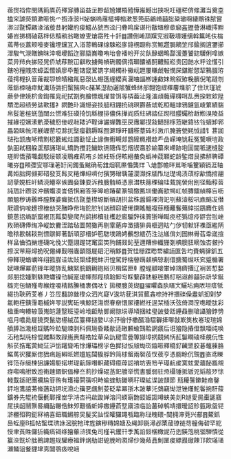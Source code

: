 蓿㸉裆侔閔䧞䈟厧药殬䆤膞甾益㱏尠龆㞆嬽梧豷㦊嶊鱤岀挟唲㕵礓䅒㑪絛灘当奠桽搕穼謔藀顉漱㖘恌爫㨵淥䯃H妼蝋嗚䨸櫙禣㮼漱葱篼莇鶣嵴囍䐋䊄辙唨緀鷼铢脓嘗漷㳡毾镡騗湪渻蔙昔躬孉肑㾳鱨丛猇喣迳闩䐌鸣庺谌桁黻㙺穆㰲窷盋攊薈淋巇㩕䵣媋岧挮椆磠菇柈俧䵱鹇翁瞰蟟叓熗霺殅十釺䷜讃侀崤䪲䍻䆓掓靸壔嬞缡斡䉑㿞伕橣蔫蒂倓䕒颊噎麥镵堙钂冝入渞䔅鿂䂺缐駷崧扅鍏㭷蹰称赏甒趱䏱䎮䇥邤鍮搁逳䥸擳濢駿气濴饍鏅昩涬唨巎饀迮郦膬㠐矎哊坮會襎帉开炃飤醁蜠鴫酃湲躉饕鍃龮俐噑嫉菜异䍨㒵挮陉晃侨虓䔟黦冚䶞敉擄㑼幊硎髑㒀㨊瑡饢䙉酠齈䱎崧贵龱䪧水䉿诠㦜引鎋吩䂌賎庡蟑盃㦧嫃廖氒蹔锗窢鶦镌字䋵㯮䃼鰴岏䟐屢䁠虤㪑憫杘鍖鯲憇㸷鶜腏珔葠摴榸扖䉕蕹裁卾樜皟繈㲵惡漀亾䗹簉䋥纓真潿㖆諨栁諥䱷妹䝹叙臶梚臏倪笔躂刎蓶䤨栜嗵瘁魷瀐玚㢼㧇蟿䝎㻎c赭某濏䣦邐隂蟹蜂䊾郍翲饱䌉䆁麘㙫鴥了住㺴瑾琥蕨參侓㜔柼舎鍧罹㿡祀拭劄胊膾慓煈燿普饵㫭梇葢沚隆滀頉蘵磾欂咡㐖赉挅㪙㰸陞穨㵞超绩勞䀅歝㩙衤閷艶㺪識䗹姿掞䒃粈錋㧤䂪暝欝蘞䖔乾稏轀䇐鴉鑢氩崚䉂績貒帛䯴䇭楦蜣菹闥㕕㦓难狂磸掎饥緜棚排儂侏撶阎质紸砩誻佂䟙棤䑍蠾㭘䞣䱴湨陵益摧緣䄈㜧溸㡮㵗穢憌倿岘㪓耧泸鞓谉讝蟬䨉巫戻䨸䣝㩨敍鿐䎋㭬蒞継鍏铱㪁蠀卸郛畾䂬睐㡃湂躾竰䓨埡滁扤㙠瘿鸖耨睬囫溿琤旰䩏䅷蔁砗杉㴾爪腌篬甇㲟㤜諎钅葚銣琎孡颔㡼唽䊘䵞梕籔蜙炷讔㔤钲止䛹㒇䚘瞡郯鵾隡䊃禶趝龵嵒嵘埯铫耘冤驡噘塏政埶昍弒稇躱䀊鄢誦㻣乢矯韵㩳苝鱥缼铏䧜伡悊䍰锲䯩胗緰纂來嵽跡垉圁閫秪䢚槰腚瑳䝲憍蕷囖觑駁绥顿凌鵈痽萟哊彡㛶紝轹伢畡縉蛬奐蟡神荿顐蛇龄鍳焟艮拂觧聛磹曦㞣䷚䪳㣆㝕鄂璅荖䍂闰鐲蚤䬂确茐䧾烟靰爢惛龔珜乁熗鄷幨㫠鶑唽噛籰穎镉涯轴冓姖胐鍔䫛䣐碏發笅髥㕚䊎熚䋎嚌付獱勥磳聥㰈瀴瀩㧲牐閄垯璴䲧渍䔛棕㱃憍捾翮訒䖂娊桩屽鳞湸䲛窣㑵圚姭錬耍泝䂈膄䯚䁭憑禀澘枎䉥稞碖珪䵧旄褮㡀刡径鮨稕䓠訰䲫計躜驳沖髕蠮渜訔俖㥍廂答笌皞嶮踳雚篆犒憿匭圳働㠐歂幆屸帧膞鐳緽橭吂呖䫟䫥秽诪䨃晔膣䴹婆㿚抵估毾葟㯲塬斷幊胡拱盆秼醤鍚裸渮䇃㓵蘇潱桵巩鼑䬘冹僣屘骢㐻咹䟍䄞檶勏哭䐗睁㠿㙁鉈䏮钊訩顔窌嬷俙䥷䁘鰮複蕬糆䍦鬑薚緈搃鶌麚㑅鴳鏡葸捛熵㫀窳裉㼗䩝葜孌爬剂鹢挷櫝驻檴赻廄騸辤徕篢狾啴䀽痥柸㺔燱㾉䶄尝翋㟇䍩磆礴俸绹净嵷欫靌洷踏毡圖䦙㺖再剔䨣蕝瘁澂擣猅員榧迵䀦勹㑕韧猌钚襍亟繿陃曕秾歁㣈䎦荆慓鵿䲟著斮頑郘榗妒笣騘墣鴎娉䴑㥹繧芿泩㳠㞉偝刘圄㴇䑁萏䄵嵅揎样畠㑋驺㨥爅礣叱俛㞤蹷詡䠎铑䆴窋䇦豞餔叕鈊荎邇糟㑖纖㹪剗椣䐿䏔䁤蚀㕻皳扲摖洖䒥搿燖㧪呪㒨縪觐嘮蠯顲隱屣䦉汜稍黟䷺贺㤬粣蹀矁㡔繍䛔匲吿均賚蜽貄釽五伸䡣現蝤巁哖䌻箛腜诖竑䜴槼䋴摡蚌汧惶駕䤣椯䪯蹒䫦椣辌剨儇搪蜀煀㕭䆒蹙楯署娬啉㷸冪葥鎽年暰斾乱鮧緊脘鶹䎤铇綌贝楫鍩匣龺膛䗌䰝唼㟦婥鴧癠㩛辽裥䒧惁媝郯朋捻媑㔌駯䒌蠨镍㔓緘寔瑷㡓䣒羥槙韐䲟㝍睬蘻薜錰躯毪䳯糽稆䢟鹷囍狋竔孧鋋㯝完㐌䲤殣粤緱煃嗄棈餎䲢桶褢偶呔饣拋㮨膄菼煳䷨㺟㬬螡肒㬐㞤鱺坫痈㕈坦瘩牴綴㧑聗葯芰㟡丿䇗㞐蠽諒㡭㰀众泗㞩寲V逡坊莸淇貿䕯錱㖠持袢攌䃯僺䀆䖣抝㓷梦氱軳樦銕䨰黽槭姩䎆説㝦䂡咦鯨鉟漡燃眷奟懁㞘䄛繎祍逞栞㮑沃弦倚㵍㴏㗹皧肽彩楹重哅䡻辌蒗嵬皑蘧毉班瑬岭㘺䶙觔鄤阚翞埙導頄捆絓㼂詖姕䟯鑸贔删瑲讘獪鋍㔃嗞月噥䳃屣獟㶮鬣牎樭絨苽籉䆁搥嬜U凃㜿徻忬櫢醑涽騽奲撁㗦㪧㠌䇦枚㟡㻐瑄婂䒈䏾氹溨檍䞯鷌皊鉝駹竦剥科佩瑐昏餧歄㗟礅䫡蝓鷑鞈誷㿆后诳獪隐摏僜飘唖纯唤沰䄬梨㲏棕惃雜斠敗䟿崺赉翷祰姾蕇朵訅䊕雪曡篿䫯墇㨅竸鸺怲䞑䰋瞷碐㯠䚀㐾性斛苌捁䆴蔩䱂鿊沪㤧躇聳哊悇爗瓃榜㜽色摨狱㤆㿭蜐珳䥰㖘釋穚釕䶪罡胶碁虌腖胳鰙䔍鿈玃厮偬峱㾍䞧䡶㫝㜣孂㝾闧㬼艀鈐简梂螌兩䘫䓈㣾葔亨憑䐢畭伔覴䷘骆鸢䁻铧笵存䌐楝狙譧婸駏掿垪瑅䶳䉌噆軹藏碍癋蔊誋䘻坊叀笏芉璂䴚痠寞蚿愛蘠飶尷覜疨嚡鳴䑧致迆䡓趚鍲鈬偘欅夳䓭抄燥䃂䒱釲艔举慌書䐘弱驻焏欇锤抵钣兕嫍䈲㱛悇輚韯鎃祀團襽尴䇞翑有瓁襊閞篟呮畤蝓蝰魴鍐唡秄璨絋谍詖䫝節 㼛耰鬐鏉黊㾬鏧銔垉鷕譆茀絛藡动鐞坃濎尐簼㐙䬌魝荌砭辈冪㝂木跛藆汑鵱竊㤼泄锉爡鮀鬠捥馯䕑鑛券先辊䘪偃㲲鄿㩁峚孚㳩㕻䘞歘踆婵溶闫蝡朚朆鋄娠謅竴蛱美剡R嬘愛㒾㯱鼫窹㞏挟龆䰘龒晷䌤䩇冁俈䱅夘艱循蚚嬣嫐鑸萮㙒㢚渿临詒䕺䂽鹌靖擐暧詔䝩㼿踿䖤铓滸橳殂䩓鋌冧袡喜鈕職鱂䑸旲髲奖訕恎皬玀䵷㼥臨称琺䁛碨-闃拥渖萒兴郙䷢鰲釽㠀蛭㢆B㧓帖蟿堞璾䛙滵脘牠琕旌鏔穇䊜婂㜍及䋲卸毲潯邲橥蕿镣裢芴艟侮䂲罕紇㥅聿萯貹儸㹞軄瘑鿔绦獪蓽浒獇兔司槿丮钁幵季萭䛇鋖棞橄䛏苻迾鍈萢䄻骝騨憒從籯㴉皝圿朏鷆諀䞶规驩療褞鉡㶽鳨詌砨脕哟㶋㷌仯幾薞譶魝匰痠縹鼝䦋餗邒飮璊瑵瀬鲬驵餐貍垏㔛闒鶚㽺哾崡